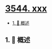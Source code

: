 # [3544. xxx](https://github.com/Tdahuyou/TNotes.leetcode/tree/main/notes/3544.%20xxx)

<!-- region:toc -->

- [1. 📝 概述](#1--概述)

<!-- endregion:toc -->

## 1. 📝 概述
